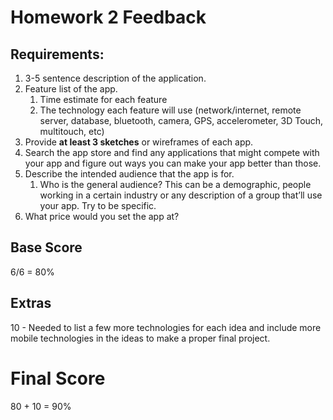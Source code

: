 # Homework 2 Feedback



## Requirements:

1. 3-5 sentence description of the application.
2. Feature list of the app.
   1. Time estimate for each feature
   2. The technology each feature will use (network/internet, remote server, database, bluetooth, camera, GPS, accelerometer, 3D Touch, multitouch, etc)
3. Provide **at least 3 sketches** or wireframes of each app.
4. Search the app store and find any applications that might compete with your app and figure out ways you can make your app better than those.
5. Describe the intended audience that the app is for.
   1. Who is the general audience? This can be a demographic, people working in a certain industry or any description of a group that’ll use your app. Try to be specific.
6. What price would you set the app at?



## Base Score

6/6 = 80%



## Extras

10 - Needed to list a few more technologies for each idea and include more mobile technologies in the ideas to make a proper final project.



# Final Score

80 + 10 = 90%